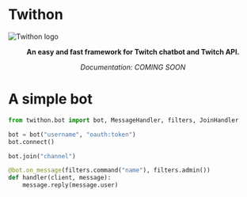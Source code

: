 # Twithon
![Twithon logo](https://vps.witer33.com/Twithon/TwithonGithub.png)
<p align="center"><b>An easy and fast framework for Twitch chatbot and Twitch API.</b></p>
<p align="center"><i>Documentation: COMING SOON</i></p>

# A simple bot

``` python
from twithon.bot import bot, MessageHandler, filters, JoinHandler

bot = bot("username", "oauth:token")
bot.connect()

bot.join("channel")

@bot.on_message(filters.command("name"), filters.admin())
def handler(client, message):
    message.reply(message.user)
```
